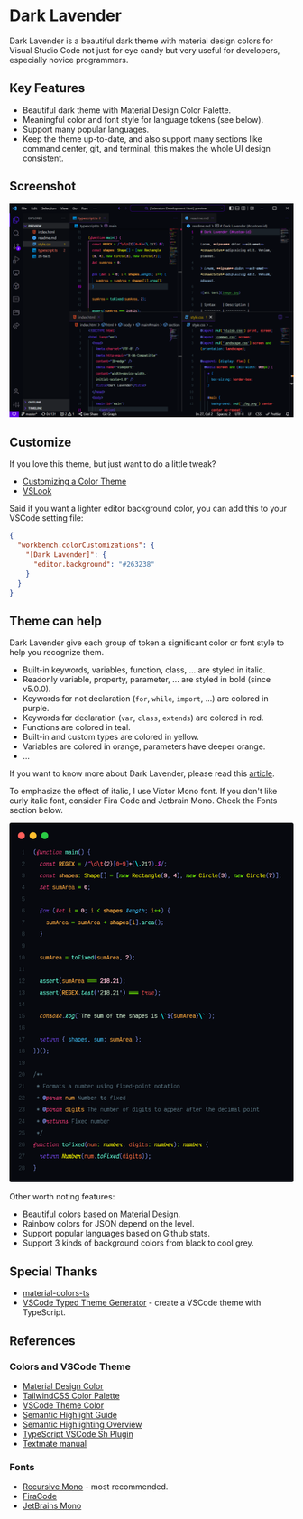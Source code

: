 # Dark Lavender

Dark Lavender is a beautiful dark theme with material design colors for Visual Studio Code not just for eye candy but very useful for developers, especially novice programmers.

## Key Features

- Beautiful dark theme with Material Design Color Palette.
- Meaningful color and font style for language tokens (see below).
- Support many popular languages.
- Keep the theme up-to-date, and also support many sections like command center, git, and terminal, this makes the whole UI design consistent.

## Screenshot

![dark-lavender-screenshot](https://raw.githubusercontent.com/t7yang/dark-lavender/master/images/screenshot.png)

## Customize

If you love this theme, but just want to do a little tweak?

- [Customizing a Color Theme](https://code.visualstudio.com/docs/getstarted/themes#_customizing-a-color-theme)
- [VSLook](https://marketplace.visualstudio.com/items?itemName=sudoaugustin.vslook)

Said if you want a lighter editor background color, you can add this to your VSCode setting file:

```json
{
  "workbench.colorCustomizations": {
    "[Dark Lavender]": {
      "editor.background": "#263238"
    }
  }
}
```

## Theme can help

Dark Lavender give each group of token a significant color or font style to help you recognize them.

- Built-in keywords, variables, function, class, ... are styled in italic.
- Readonly variable, property, parameter, ... are styled in bold (since v5.0.0).
- Keywords for not declaration (`for`, `while`, `import`, ...) are colored in purple.
- Keywords for declaration (`var`, `class`, `extends`) are colored in red.
- Functions are colored in teal.
- Built-in and custom types are colored in yellow.
- Variables are colored in orange, parameters have deeper orange.
- ...

If you want to know more about Dark Lavender, please read this [article](https://dev.to/t7yang/dark-lavender-a-beautiful-and-useful-vscode-theme-41gh).

To emphasize the effect of italic, I use Victor Mono font. If you don't like curly italic font, consider Fira Code and Jetbrain Mono. Check the Fonts section below.

![dark-lavender-typescript](https://raw.githubusercontent.com/t7yang/dark-lavender/master/images/typescript.png)

Other worth noting features:

- Beautiful colors based on Material Design.
- Rainbow colors for JSON depend on the level.
- Support popular languages based on Github stats.
- Support 3 kinds of background colors from black to cool grey.

## Special Thanks

- [material-colors-ts](https://github.com/harveyconnor/material-colors-ts)
- [VSCode Typed Theme Generator](https://github.com/t7yang/vscode-typed-theme-generator) - create a VSCode theme with TypeScript.

## References

### Colors and VSCode Theme

- [Material Design Color](https://www.materialui.co/colors)
- [TailwindCSS Color Palette](https://tailwindcss.com/docs/customizing-colors)
- [VSCode Theme Color](https://code.visualstudio.com/api/references/theme-color)
- [Semantic Highlight Guide](https://code.visualstudio.com/api/language-extensions/semantic-highlight-guide)
- [Semantic Highlighting Overview](https://github.com/microsoft/vscode/wiki/Semantic-Highlighting-Overview)
- [TypeScript VSCode Sh Plugin](https://github.com/aeschli/typescript-vscode-sh-plugin/blob/master/README.md)
- [Textmate manual](https://macromates.com/manual/en)

### Fonts

- [Recursive Mono](https://www.recursive.design/) - most recommended.
- [FiraCode](https://github.com/tonsky/FiraCode)
- [JetBrains Mono](https://www.jetbrains.com/lp/mono)
